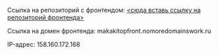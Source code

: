 Ссылка на репозиторий с фронтендом: [<сюда вставь ссылку на репозиторий фронтенда>](https://github.com/lun1pon/front)

Ссылка на домен фронтенда: makakitopfront.nomoredomainswork.ru

IP-адрес: 158.160.172.168